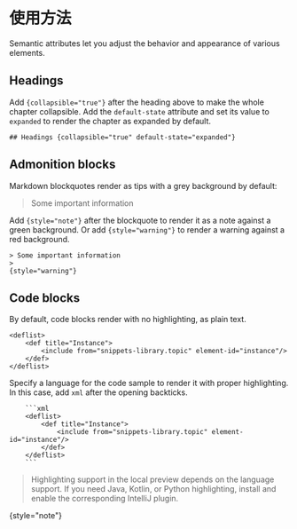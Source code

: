 # 使用方法

Semantic attributes let you adjust the behavior and appearance of various elements.

## Headings

Add `{collapsible="true"}` after the heading above to make the whole chapter collapsible.
Add the `default-state` attribute and set its value to `expanded`
to render the chapter as expanded by default.

```
## Headings {collapsible="true" default-state="expanded"}
```

## Admonition blocks

Markdown blockquotes render as tips with a grey background by default:

> Some important information
>

Add `{style="note"}` after the blockquote to render it as a note against a green background.
Or add `{style="warning"}` to render a warning against a red background.

```
> Some important information
>
{style="warning"}
```

## Code blocks

By default, code blocks render with no highlighting, as plain text.

```
<deflist>
    <def title="Instance">
        <include from="snippets-library.topic" element-id="instance"/>
    </def>
</deflist>
```

Specify a language for the code sample to render it with proper highlighting.
In this case, add `xml` after the opening backticks.

```
    ```xml
    <deflist>
        <def title="Instance">
            <include from="snippets-library.topic" element-id="instance"/>
        </def>
    </deflist>
    ```
```

> Highlighting support in the local preview depends on the language support.
If you need Java, Kotlin, or Python highlighting,
install and enable the corresponding IntelliJ plugin.
> 
{style="note"}